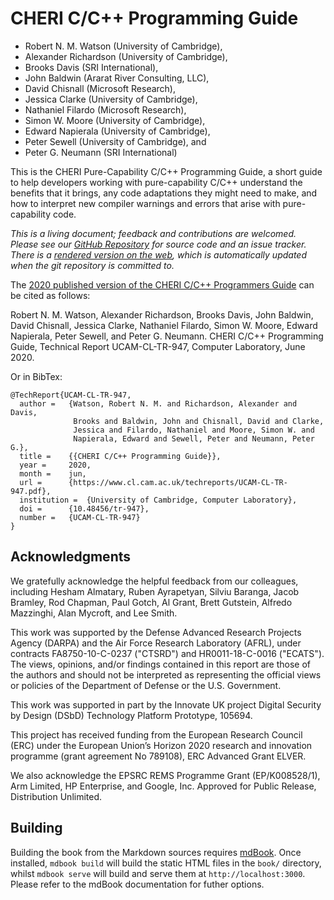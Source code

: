 <!-- ANCHOR: cover -->

# CHERI C/C++ Programming Guide

* Robert N. M. Watson (University of Cambridge),
* Alexander Richardson (University of Cambridge),
* Brooks Davis (SRI International),
* John Baldwin (Ararat River Consulting, LLC),
* David Chisnall (Microsoft Research),
* Jessica Clarke (University of Cambridge),
* Nathaniel Filardo (Microsoft Research),
* Simon W. Moore (University of Cambridge),
* Edward Napierala (University of Cambridge),
* Peter Sewell (University of Cambridge), and
* Peter G. Neumann (SRI International)

This is the CHERI Pure-Capability C/C++ Programming Guide, a short guide to
help developers working with pure-capability C/C++ understand the benefits
that it brings, any code adaptations they might need to make, and how to
interpret new compiler warnings and errors that arise with pure-capability
code.

*This is a living document; feedback and contributions are welcomed.
Please see our
[GitHub Repository](https://github.com/CTSRD-CHERI/cheri-c-programming) for
source code and an issue tracker.
There is a [rendered version on the web](https://ctsrd-cheri.github.io/cheri-c-programming/), which is automatically updated when the git repository is
committed to.*

The [2020 published version of the CHERI C/C++ Programmers
Guide](https://www.cl.cam.ac.uk/techreports/UCAM-CL-TR-947.html) can be cited
as follows:

Robert N. M. Watson, Alexander Richardson, Brooks Davis, John Baldwin, David Chisnall, Jessica Clarke, Nathaniel Filardo, Simon W. Moore, Edward Napierala, Peter Sewell, and Peter G. Neumann. CHERI C/C++ Programming Guide, Technical Report UCAM-CL-TR-947, Computer Laboratory, June 2020.

Or in BibTex:

```
@TechReport{UCAM-CL-TR-947,
  author =	 {Watson, Robert N. M. and Richardson, Alexander and Davis,
          	  Brooks and Baldwin, John and Chisnall, David and Clarke,
          	  Jessica and Filardo, Nathaniel and Moore, Simon W. and
          	  Napierala, Edward and Sewell, Peter and Neumann, Peter G.},
  title = 	 {{CHERI C/C++ Programming Guide}},
  year = 	 2020,
  month = 	 jun,
  url = 	 {https://www.cl.cam.ac.uk/techreports/UCAM-CL-TR-947.pdf},
  institution =  {University of Cambridge, Computer Laboratory},
  doi = 	 {10.48456/tr-947},
  number = 	 {UCAM-CL-TR-947}
}
```

## Acknowledgments

We gratefully acknowledge the helpful feedback from our colleagues, including
Hesham Almatary, Ruben Ayrapetyan, Silviu Baranga, Jacob Bramley, Rod Chapman,
Paul Gotch, Al Grant, Brett Gutstein, Alfredo Mazzinghi, Alan Mycroft, and Lee
Smith.

This work was supported by the Defense Advanced Research Projects Agency
(DARPA) and the Air Force Research Laboratory (AFRL), under contracts
FA8750-10-C-0237 ("CTSRD") and HR0011-18-C-0016 ("ECATS").
The views, opinions, and/or findings contained in this report are those of the
authors and should not be interpreted as representing the official views or
policies of the Department of Defense or the U.S. Government.

This work was supported in part by the Innovate UK project Digital Security by
Design (DSbD) Technology Platform Prototype, 105694.

This project has received funding from the European Research Council (ERC)
under the European Union’s Horizon 2020 research and innovation programme
(grant agreement No 789108), ERC Advanced Grant ELVER.

We also acknowledge the EPSRC REMS Programme Grant (EP/K008528/1), Arm
Limited, HP Enterprise, and Google, Inc.
Approved for Public Release, Distribution Unlimited.

## Building

Building the book from the Markdown sources requires
[mdBook](https://github.com/rust-lang/mdBook). Once installed, `mdbook build`
will build the static HTML files in the `book/` directory, whilst `mdbook
serve` will build and serve them at `http://localhost:3000`. Please refer to
the mdBook documentation for futher options.
